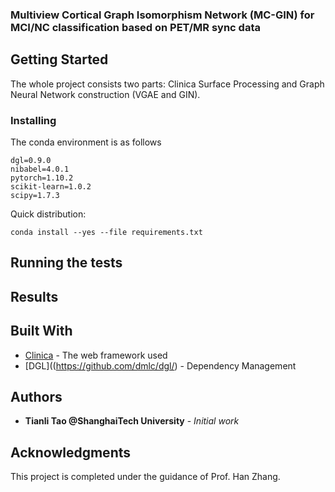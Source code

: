 ### Multiview Cortical Graph Isomorphism Network (MC-GIN) for MCI/NC classification based on PET/MR sync data


## Getting Started

The whole project consists two parts: Clinica Surface Processing and Graph Neural Network construction (VGAE and GIN).



### Installing
The conda environment is as follows

```
dgl=0.9.0
nibabel=4.0.1
pytorch=1.10.2
scikit-learn=1.0.2
scipy=1.7.3
```
Quick distribution: 

```
conda install --yes --file requirements.txt
```

## Running the tests


## Results



## Built With

* [Clinica](http://www.clinica.run/) - The web framework used
* [DGL]((https://github.com/dmlc/dgl/) - Dependency Management


## Authors

* **Tianli Tao @ShanghaiTech University** - *Initial work* 


## Acknowledgments

This project is completed under the guidance of Prof. Han Zhang.
